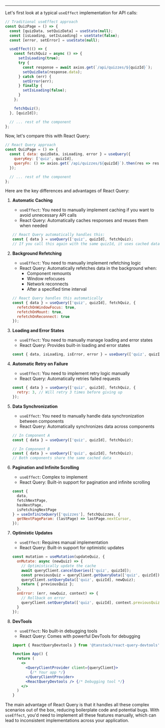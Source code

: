 
----

Let's first look at a typical `useEffect` implementation for API calls:


```jsx
// Traditional useEffect approach
const QuizPage = () => {
  const [quizData, setQuizData] = useState(null);
  const [isLoading, setIsLoading] = useState(false);
  const [error, setError] = useState(null);

  useEffect(() => {
    const fetchQuiz = async () => {
      setIsLoading(true);
      try {
        const response = await axios.get(`/api/quizzes/${quizId}`);
        setQuizData(response.data);
      } catch (err) {
        setError(err);
      } finally {
        setIsLoading(false);
      }
    };

    fetchQuiz();
  }, [quizId]);

  // ... rest of the component
};
```

Now, let's compare this with React Query:

```jsx
// React Query approach
const QuizPage = () => {
  const { data: quizData, isLoading, error } = useQuery({
    queryKey: ['quiz', quizId],
    queryFn: () => axios.get(`/api/quizzes/${quizId}`).then(res => res.data)
  });

  // ... rest of the component
};
```

Here are the key differences and advantages of React Query:

1. **Automatic Caching**
   - `useEffect`: You need to manually implement caching if you want to avoid unnecessary API calls
   - React Query: Automatically caches responses and reuses them when needed
   ```jsx
   // React Query automatically handles this:
   const { data } = useQuery(['quiz', quizId], fetchQuiz);
   // If you call this again with the same quizId, it uses cached data
   ```

2. **Background Refetching**
   - `useEffect`: You need to manually implement refetching logic
   - React Query: Automatically refetches data in the background when:
     - Component remounts
     - Window refocuses
     - Network reconnects
     - After a specified time interval
   ```jsx
   // React Query handles this automatically
   const { data } = useQuery(['quiz', quizId], fetchQuiz, {
     refetchOnWindowFocus: true,
     refetchOnMount: true,
     refetchOnReconnect: true
   });
   ```

3. **Loading and Error States**
   - `useEffect`: You need to manually manage loading and error states
   - React Query: Provides built-in loading and error states
   ```jsx
   const { data, isLoading, isError, error } = useQuery(['quiz', quizId], fetchQuiz);
   ```

4. **Automatic Retry on Failure**
   - `useEffect`: You need to implement retry logic manually
   - React Query: Automatically retries failed requests
   ```jsx
   const { data } = useQuery(['quiz', quizId], fetchQuiz, {
     retry: 3, // Will retry 3 times before giving up
   });
   ```

5. **Data Synchronization**
   - `useEffect`: You need to manually handle data synchronization between components
   - React Query: Automatically synchronizes data across components
   ```jsx
   // In Component A
   const { data } = useQuery(['quiz', quizId], fetchQuiz);
   
   // In Component B
   const { data } = useQuery(['quiz', quizId], fetchQuiz);
   // Both components share the same cached data
   ```

6. **Pagination and Infinite Scrolling**
   - `useEffect`: Complex to implement
   - React Query: Built-in support for pagination and infinite scrolling
   ```jsx
   const {
     data,
     fetchNextPage,
     hasNextPage,
     isFetchingNextPage
   } = useInfiniteQuery(['quizzes'], fetchQuizzes, {
     getNextPageParam: (lastPage) => lastPage.nextCursor,
   });
   ```

7. **Optimistic Updates**
   - `useEffect`: Requires manual implementation
   - React Query: Built-in support for optimistic updates
   ```jsx
   const mutation = useMutation(updateQuiz, {
     onMutate: async (newQuiz) => {
       // Optimistically update the cache
       await queryClient.cancelQueries(['quiz', quizId]);
       const previousQuiz = queryClient.getQueryData(['quiz', quizId]);
       queryClient.setQueryData(['quiz', quizId], newQuiz);
       return { previousQuiz };
     },
     onError: (err, newQuiz, context) => {
       // Rollback on error
       queryClient.setQueryData(['quiz', quizId], context.previousQuiz);
     }
   });
   ```

8. **DevTools**
   - `useEffect`: No built-in debugging tools
   - React Query: Comes with powerful DevTools for debugging
   ```jsx
   import { ReactQueryDevtools } from '@tanstack/react-query-devtools'
   
   function App() {
     return (
       <>
         <QueryClientProvider client={queryClient}>
           {/* Your app */}
         </QueryClientProvider>
         <ReactQueryDevtools /> {/* Debugging tool */}
       </>
     )
   }
   ```

The main advantage of React Query is that it handles all these complex scenarios out of the box, reducing boilerplate code and potential bugs. With `useEffect`, you'd need to implement all these features manually, which can lead to inconsistent implementations across your application.

